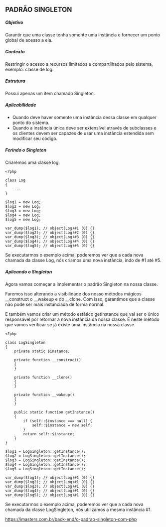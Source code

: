 ## PADRÃO SINGLETON

##### Objetivo
Garantir que uma classe tenha somente uma instância e fornecer um ponto global de acesso a ela.

##### Contexto
Restringir o acesso a recursos limitados e compartilhados pelo sistema, exemplo: classe de log.

##### Estrutura
Possui apenas um item chamado Singleton.

##### Aplicabilidade
- Quando deve haver somente uma instância dessa classe em qualquer ponto do sistema.
- Quando a instância única deve ser extensível através de subclasses e os clientes devem ser capazes de usar uma instância estendida sem modificar seu código.

##### Ferindo o Singleton
Criaremos uma classe log.
~~~~
<?php

class Log
{
    ...
}

$log1 = new Log;
$log2 = new Log;
$log3 = new Log;
$log4 = new Log;
$log5 = new Log;

var_dump($log1); // object(Log)#1 (0) {}
var_dump($log2); // object(Log)#2 (0) {}
var_dump($log3); // object(Log)#3 (0) {}
var_dump($log4); // object(Log)#4 (0) {}
var_dump($log5); // object(Log)#5 (0) {}
~~~~
Se executarmos o exemplo acima, poderemos ver que a cada nova chamada da classe Log, nós criamos uma nova instância, indo de #1 até #5.

##### Aplicando o Singleton
Agora vamos começar a implementar o padrão Singleton na nossa classe.

Faremos isso alterando a visibilidade dos nosso métodos mágicos __construct o __wakeup e do __clone.
Com isso, garantimos que a classe não pode ser mais instanciada de forma normal.

E também vamos criar um método estático getInstance que vai ser o único responsável por retornar a nova instância da nossa classe.
É neste método que vamos verificar se já existe uma instância na nossa classe.
~~~~
<?php

class LogSingleton
{
    private static $instance;

    private function __construct()
    {
    }

    private function __clone()
    {
    }

    private function __wakeup()
    {
    }

    public static function getInstance()
    {
        if (self::$instance === null) {
            self::$instance = new self;
        }
        return self::$instance;
    }
}

$log1 = LogSingleton::getInstance();
$log2 = LogSingleton::getInstance();
$log3 = LogSingleton::getInstance();
$log4 = LogSingleton::getInstance();
$log5 = LogSingleton::getInstance();

var_dump($log1); // object(Log)#1 (0) {}
var_dump($log2); // object(Log)#1 (0) {}
var_dump($log3); // object(Log)#1 (0) {}
var_dump($log4); // object(Log)#1 (0) {}
var_dump($log5); // object(Log)#1 (0) {}
~~~~
Se executarmos o exemplo acima, poderemos ver que a cada nova chamada da classe LogSingleton, nós utilizamos a mesma instância #1.

https://imasters.com.br/back-end/o-padrao-singleton-com-php
